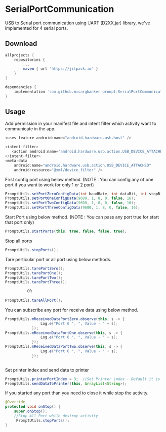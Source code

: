 # SerialPortCommunication
USB to Serial port communication using UART (D2XX.jar) library, we've implemented for 4 serial ports.

## Download
```gradle
allprojects {
	repositories {
		...
		maven { url 'https://jitpack.io' }
	}
}
```
```gradle
dependencies {
    implementation 'com.github.nisargbanker-prompt:SerialPortCommunication:1.0.0'
}
```

## Usage

Add permission in your manifest file and intent filter which activity want to communicate in the app.
```java
<uses-feature android:name="android.hardware.usb.host" />

<intent-filter>
   <action android:name="android.hardware.usb.action.USB_DEVICE_ATTACHED" />
</intent-filter>
<meta-data
    android:name="android.hardware.usb.action.USB_DEVICE_ATTACHED"
    android:resource="@xml/device_filter" />
```

First config port using below method. (NOTE : You can config any of one port if you want to work for only 1 or 2 port)
```java
PromptUtils.setPortZeroConfigData(int baudRate, int dataBit, int stopBit, int parity, boolean flowControl, int tareChar);
PromptUtils.setPortOneConfigData(9600, 1, 8, 0, false, 16);
PromptUtils.setPortTwoConfigData(9600, 1, 8, 0, false, 16);
PromptUtils.setPortThreeConfigData(9600, 1, 8, 0, false, 16);
```

Start Port using below method. (NOTE : You can pass any port true for start that port only)
```java
PromptUtils.startPorts(this, true, false, false, true);
```

Stop all ports
```java
PromptUtils.stopPorts();
```

Tare perticular port or all port using below methods.
```java
PromptUtils.tarePortZero();
PromptUtils.tarePortOne();
PromptUtils.tarePortTwo();
PromptUtils.tarePortThree();

          OR
          
PromptUtils.tareAllPort();
```

You can subscribe any port for receive data using below method.
```java
PromptUtils.mReceivedDataPortZero.observe(this, s -> {
                Log.e("Port 0 ", ", Value - " + s);
            });
PromptUtils.mReceivedDataPortOne.observe(this, s -> {
                Log.e("Port 0 ", ", Value - " + s);
            });
PromptUtils.mReceivedDataPortTwo.observe(this, s -> {
                Log.e("Port 0 ", ", Value - " + s);
            });
           
```

Set printer index and send data to printer
```java
PromptUtils.printerPortIndex = 3;  //Set Printer index - Default it is 3
PromptUtils.sendDataToPrinter(this, ArrayList<String>);
```

If you started any port than you need to close it while stop the activity.
```java
@Override
protected void onStop() {
    super.onStop();
    //Stop All Port while destroy activity
     PromptUtils.stopPorts();
}
```

